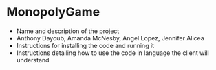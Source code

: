 # MonopolyGame
* Name and description of the project
* Anthony Dayoub, Amanda McNesby, Angel Lopez, Jennifer Alicea
* Instructions for installing the code and running it
* Instructions detailing how to use the code in language the client will understand
